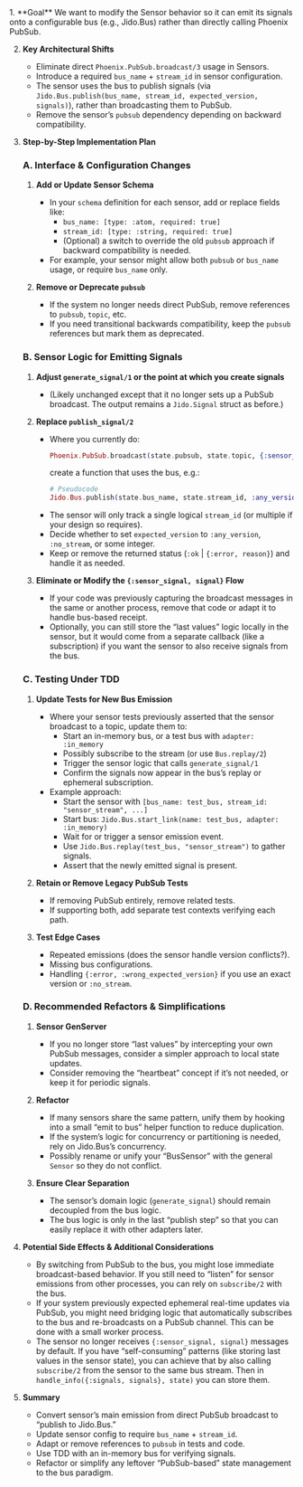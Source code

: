 <Plan>
1. **Goal**  
   We want to modify the Sensor behavior so it can emit its signals onto a configurable bus (e.g., Jido.Bus) rather than directly calling Phoenix PubSub.  

2. **Key Architectural Shifts**  
   - Eliminate direct `Phoenix.PubSub.broadcast/3` usage in Sensors.  
   - Introduce a required `bus_name` + `stream_id` in sensor configuration.  
   - The sensor uses the bus to publish signals (via `Jido.Bus.publish(bus_name, stream_id, expected_version, signals)`), rather than broadcasting them to PubSub.  
   - Remove the sensor’s `pubsub` dependency depending on backward compatibility.  

3. **Step-by-Step Implementation Plan**  

   ### A. Interface & Configuration Changes
   1. **Add or Update Sensor Schema**  
      - In your `schema` definition for each sensor, add or replace fields like:
        - `bus_name: [type: :atom, required: true]`
        - `stream_id: [type: :string, required: true]`
        - (Optional) a switch to override the old `pubsub` approach if backward compatibility is needed.  
      - For example, your sensor might allow both `pubsub` or `bus_name` usage, or require `bus_name` only.

   2. **Remove or Deprecate `pubsub`**  
      - If the system no longer needs direct PubSub, remove references to `pubsub`, `topic`, etc.  
      - If you need transitional backwards compatibility, keep the `pubsub` references but mark them as deprecated.  

   ### B. Sensor Logic for Emitting Signals
   1. **Adjust `generate_signal/1` or the point at which you create signals**  
      - (Likely unchanged except that it no longer sets up a PubSub broadcast. The output remains a `Jido.Signal` struct as before.)

   2. **Replace `publish_signal/2`**  
      - Where you currently do:
        ```elixir
        Phoenix.PubSub.broadcast(state.pubsub, state.topic, {:sensor_signal, signal})
        ```
        create a function that uses the bus, e.g.:
        ```elixir
        # Pseudocode
        Jido.Bus.publish(state.bus_name, state.stream_id, :any_version, [signal], [])
        ```
      - The sensor will only track a single logical `stream_id` (or multiple if your design so requires).  
      - Decide whether to set `expected_version` to `:any_version`, `:no_stream`, or some integer.  
      - Keep or remove the returned status (`:ok` | `{:error, reason}`) and handle it as needed.

   3. **Eliminate or Modify the `{:sensor_signal, signal}` Flow**  
      - If your code was previously capturing the broadcast messages in the same or another process, remove that code or adapt it to handle bus-based receipt.  
      - Optionally, you can still store the “last values” logic locally in the sensor, but it would come from a separate callback (like a subscription) if you want the sensor to also receive signals from the bus.  

   ### C. Testing Under TDD
   1. **Update Tests for New Bus Emission**  
      - Where your sensor tests previously asserted that the sensor broadcast to a topic, update them to:
        - Start an in-memory bus, or a test bus with `adapter: :in_memory`  
        - Possibly subscribe to the stream (or use `Bus.replay/2`)  
        - Trigger the sensor logic that calls `generate_signal/1`  
        - Confirm the signals now appear in the bus’s replay or ephemeral subscription.  
      - Example approach:  
        - Start the sensor with `[bus_name: test_bus, stream_id: "sensor_stream", ...]`  
        - Start bus: `Jido.Bus.start_link(name: test_bus, adapter: :in_memory)`  
        - Wait for or trigger a sensor emission event.  
        - Use `Jido.Bus.replay(test_bus, "sensor_stream")` to gather signals.  
        - Assert that the newly emitted signal is present.  

   2. **Retain or Remove Legacy PubSub Tests**  
      - If removing PubSub entirely, remove related tests.  
      - If supporting both, add separate test contexts verifying each path.  

   3. **Test Edge Cases**  
      - Repeated emissions (does the sensor handle version conflicts?).  
      - Missing bus configurations.  
      - Handling `{:error, :wrong_expected_version}` if you use an exact version or `:no_stream`.  

   ### D. Recommended Refactors & Simplifications
   1. **Sensor GenServer**  
      - If you no longer store “last values” by intercepting your own PubSub messages, consider a simpler approach to local state updates.  
      - Consider removing the “heartbeat” concept if it’s not needed, or keep it for periodic signals.

   2. **Refactor**  
      - If many sensors share the same pattern, unify them by hooking into a small “emit to bus” helper function to reduce duplication.  
      - If the system’s logic for concurrency or partitioning is needed, rely on Jido.Bus’s concurrency.  
      - Possibly rename or unify your “BusSensor” with the general `Sensor` so they do not conflict.  

   3. **Ensure Clear Separation**  
      - The sensor’s domain logic (`generate_signal`) should remain decoupled from the bus logic.  
      - The bus logic is only in the last “publish step” so that you can easily replace it with other adapters later.  

4. **Potential Side Effects & Additional Considerations**  
   - By switching from PubSub to the bus, you might lose immediate broadcast-based behavior. If you still need to “listen” for sensor emissions from other processes, you can rely on `subscribe/2` with the bus.  
   - If your system previously expected ephemeral real-time updates via PubSub, you might need bridging logic that automatically subscribes to the bus and re-broadcasts on a PubSub channel. This can be done with a small worker process.  
   - The sensor no longer receives `{:sensor_signal, signal}` messages by default. If you have “self-consuming” patterns (like storing last values in the sensor state), you can achieve that by also calling `subscribe/2` from the sensor to the same bus stream. Then in `handle_info({:signals, signals}, state)` you can store them.  

5. **Summary**  
   - Convert sensor’s main emission from direct PubSub broadcast to “publish to Jido.Bus.”  
   - Update sensor config to require `bus_name` + `stream_id`.  
   - Adapt or remove references to `pubsub` in tests and code.  
   - Use TDD with an in-memory bus for verifying signals.  
   - Refactor or simplify any leftover “PubSub-based” state management to the bus paradigm.  
</Plan>